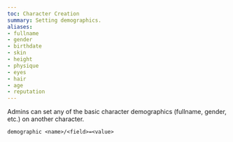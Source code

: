 ```yaml
---
toc: Character Creation
summary: Setting demographics.
aliases:
- fullname
- gender
- birthdate
- skin
- height
- physique
- eyes
- hair
- age
- reputation
---
```

Admins can set any of the basic character demographics (fullname, gender, etc.) on another character.

`demographic <name>/<field>=<value>`